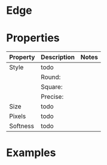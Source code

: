 # Edge


# Properties


| Property | Description | Notes | 
| -------- | ----------- | ----- |
| Style | todo | |
| | Round: <desc> | |
| | Square: <desc> | |
| | Precise: <desc> | |
| Size | todo | |
| Pixels | todo | |
| Softness | todo | |




# Examples
